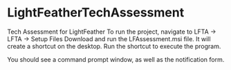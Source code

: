 # LightFeatherTechAssessment
Tech Assessment for LightFeather
To run the project, navigate to LFTA -> LFTA -> Setup Files
Download and run the LFAssessment.msi file. It will create a shortcut on the desktop.
Run the shortcut to execute the program.

You should see a command prompt window, as well as the notification form.
